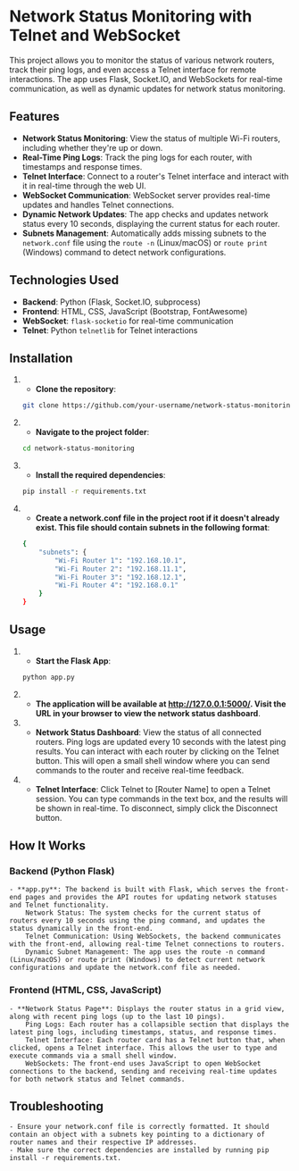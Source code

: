 # Network Status Monitoring with Telnet and WebSocket

This project allows you to monitor the status of various network routers, track their ping logs, and even access a Telnet interface for remote interactions. The app uses Flask, Socket.IO, and WebSockets for real-time communication, as well as dynamic updates for network status monitoring.

## Features

- **Network Status Monitoring**: View the status of multiple Wi-Fi routers, including whether they're up or down.
- **Real-Time Ping Logs**: Track the ping logs for each router, with timestamps and response times.
- **Telnet Interface**: Connect to a router's Telnet interface and interact with it in real-time through the web UI.
- **WebSocket Communication**: WebSocket server provides real-time updates and handles Telnet connections.
- **Dynamic Network Updates**: The app checks and updates network status every 10 seconds, displaying the current status for each router.
- **Subnets Management**: Automatically adds missing subnets to the `network.conf` file using the `route -n` (Linux/macOS) or `route print` (Windows) command to detect network configurations.

## Technologies Used

- **Backend**: Python (Flask, Socket.IO, subprocess)
- **Frontend**: HTML, CSS, JavaScript (Bootstrap, FontAwesome)
- **WebSocket**: `flask-socketio` for real-time communication
- **Telnet**: Python `telnetlib` for Telnet interactions

## Installation

1. - **Clone the repository**:
   ```bash
   git clone https://github.com/your-username/network-status-monitoring.git


2. - **Navigate to the project folder**:
    ```bash
    cd network-status-monitoring

3. - **Install the required dependencies**:
    ```bash
    pip install -r requirements.txt

4. - **Create a network.conf file in the project root if it doesn't already exist. This file should contain subnets in the following format**:
    ```bash
    {
        "subnets": {
            "Wi-Fi Router 1": "192.168.10.1",
            "Wi-Fi Router 2": "192.168.11.1",
            "Wi-Fi Router 3": "192.168.12.1",
            "Wi-Fi Router 4": "192.168.0.1"
        }
    }

## Usage

1. - **Start the Flask App**:
    ```bash
    python app.py

2. - **The application will be available at http://127.0.0.1:5000/. Visit the URL in your browser to view the network status dashboard**.

3. - **Network Status Dashboard**:
    View the status of all connected routers.
    Ping logs are updated every 10 seconds with the latest ping results.
    You can interact with each router by clicking on the Telnet button. This will open a small shell window where you can send commands to the router and receive real-time feedback.

4. - **Telnet Interface**:
    Click Telnet to [Router Name] to open a Telnet session.
    You can type commands in the text box, and the results will be shown in real-time.
    To disconnect, simply click the Disconnect button.

## How It Works
### Backend (Python Flask)

    - **app.py**: The backend is built with Flask, which serves the front-end pages and provides the API routes for updating network statuses and Telnet functionality.
        Network Status: The system checks for the current status of routers every 10 seconds using the ping command, and updates the status dynamically in the front-end.
        Telnet Communication: Using WebSockets, the backend communicates with the front-end, allowing real-time Telnet connections to routers.
        Dynamic Subnet Management: The app uses the route -n command (Linux/macOS) or route print (Windows) to detect current network configurations and update the network.conf file as needed.

### Frontend (HTML, CSS, JavaScript)

    - **Network Status Page**: Displays the router status in a grid view, along with recent ping logs (up to the last 10 pings).
        Ping Logs: Each router has a collapsible section that displays the latest ping logs, including timestamps, status, and response times.
        Telnet Interface: Each router card has a Telnet button that, when clicked, opens a Telnet interface. This allows the user to type and execute commands via a small shell window.
        WebSockets: The front-end uses JavaScript to open WebSocket connections to the backend, sending and receiving real-time updates for both network status and Telnet commands.

## Troubleshooting

    - Ensure your network.conf file is correctly formatted. It should contain an object with a subnets key pointing to a dictionary of router names and their respective IP addresses.
    - Make sure the correct dependencies are installed by running pip install -r requirements.txt.
